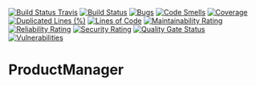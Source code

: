 [![Build Status Travis](https://travis-ci.com/brunovitorprado/ProductManager.svg?branch=master)](https://travis-ci.org/brunovitorprado/ProductManager)
[![Build Status](https://hortohome.visualstudio.com/ProductManager/_apis/build/status/brunovitorprado.ProductManager?branchName=master)](https://hortohome.visualstudio.com/ProductManager/_build/latest?definitionId=2&branchName=master)
[![Bugs](https://sonarcloud.io/api/project_badges/measure?project=brunovitorprado_ProductManager&metric=bugs)](https://sonarcloud.io/dashboard?id=brunovitorprado_ProductManager)
[![Code Smells](https://sonarcloud.io/api/project_badges/measure?project=brunovitorprado_ProductManager&metric=code_smells)](https://sonarcloud.io/dashboard?id=brunovitorprado_ProductManager)
[![Coverage](https://sonarcloud.io/api/project_badges/measure?project=brunovitorprado_ProductManager&metric=coverage)](https://sonarcloud.io/dashboard?id=brunovitorprado_ProductManager)
[![Duplicated Lines (%)](https://sonarcloud.io/api/project_badges/measure?project=brunovitorprado_ProductManager&metric=duplicated_lines_density)](https://sonarcloud.io/dashboard?id=brunovitorprado_ProductManager)
[![Lines of Code](https://sonarcloud.io/api/project_badges/measure?project=brunovitorprado_ProductManager&metric=ncloc)](https://sonarcloud.io/dashboard?id=brunovitorprado_ProductManager)
[![Maintainability Rating](https://sonarcloud.io/api/project_badges/measure?project=brunovitorprado_ProductManager&metric=sqale_rating)](https://sonarcloud.io/dashboard?id=brunovitorprado_ProductManager)
[![Reliability Rating](https://sonarcloud.io/api/project_badges/measure?project=brunovitorprado_ProductManager&metric=reliability_rating)](https://sonarcloud.io/dashboard?id=brunovitorprado_ProductManager)
[![Security Rating](https://sonarcloud.io/api/project_badges/measure?project=brunovitorprado_ProductManager&metric=security_rating)](https://sonarcloud.io/dashboard?id=brunovitorprado_ProductManager)
[![Quality Gate Status](https://sonarcloud.io/api/project_badges/measure?project=brunovitorprado_ProductManager&metric=alert_status)](https://sonarcloud.io/dashboard?id=brunovitorprado_ProductManager)
[![Vulnerabilities](https://sonarcloud.io/api/project_badges/measure?project=brunovitorprado_ProductManager&metric=vulnerabilities)](https://sonarcloud.io/dashboard?id=brunovitorprado_ProductManager)

# ProductManager 
